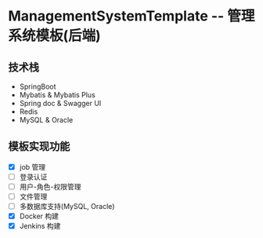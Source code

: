 # ManagementSystemTemplate -- 管理系统模板(后端)

## 技术栈

- SpringBoot
- Mybatis & Mybatis Plus
- Spring doc & Swagger UI
- Redis
- MySQL & Oracle

## 模板实现功能

- [x] job 管理
- [ ] 登录认证
- [ ] 用户-角色-权限管理
- [ ] 文件管理
- [ ] 多数据库支持(MySQL, Oracle)
- [x] Docker 构建
- [x] Jenkins 构建

## 